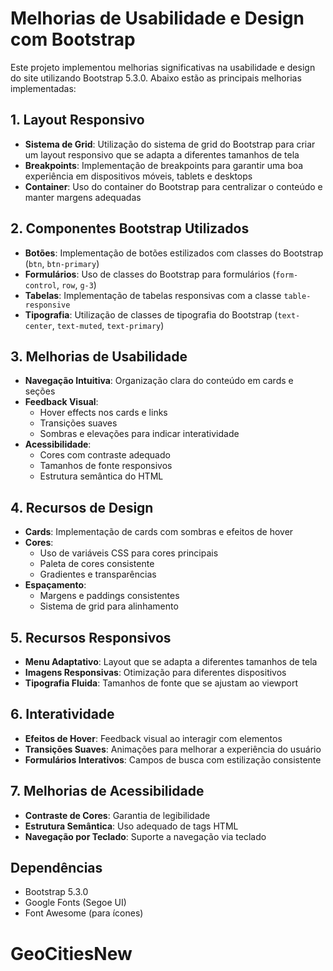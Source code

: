 # Melhorias de Usabilidade e Design com Bootstrap

Este projeto implementou melhorias significativas na usabilidade e design do site utilizando Bootstrap 5.3.0. Abaixo estão as principais melhorias implementadas:

## 1. Layout Responsivo

- **Sistema de Grid**: Utilização do sistema de grid do Bootstrap para criar um layout responsivo que se adapta a diferentes tamanhos de tela
- **Breakpoints**: Implementação de breakpoints para garantir uma boa experiência em dispositivos móveis, tablets e desktops
- **Container**: Uso do container do Bootstrap para centralizar o conteúdo e manter margens adequadas

## 2. Componentes Bootstrap Utilizados

- **Botões**: Implementação de botões estilizados com classes do Bootstrap (`btn`, `btn-primary`)
- **Formulários**: Uso de classes do Bootstrap para formulários (`form-control`, `row`, `g-3`)
- **Tabelas**: Implementação de tabelas responsivas com a classe `table-responsive`
- **Tipografia**: Utilização de classes de tipografia do Bootstrap (`text-center`, `text-muted`, `text-primary`)

## 3. Melhorias de Usabilidade

- **Navegação Intuitiva**: Organização clara do conteúdo em cards e seções
- **Feedback Visual**: 
  - Hover effects nos cards e links
  - Transições suaves
  - Sombras e elevações para indicar interatividade
- **Acessibilidade**:
  - Cores com contraste adequado
  - Tamanhos de fonte responsivos
  - Estrutura semântica do HTML

## 4. Recursos de Design

- **Cards**: Implementação de cards com sombras e efeitos de hover
- **Cores**: 
  - Uso de variáveis CSS para cores principais
  - Paleta de cores consistente
  - Gradientes e transparências
- **Espaçamento**: 
  - Margens e paddings consistentes
  - Sistema de grid para alinhamento


## 5. Recursos Responsivos

- **Menu Adaptativo**: Layout que se adapta a diferentes tamanhos de tela
- **Imagens Responsivas**: Otimização para diferentes dispositivos
- **Tipografia Fluida**: Tamanhos de fonte que se ajustam ao viewport

## 6. Interatividade

- **Efeitos de Hover**: Feedback visual ao interagir com elementos
- **Transições Suaves**: Animações para melhorar a experiência do usuário
- **Formulários Interativos**: Campos de busca com estilização consistente

## 7. Melhorias de Acessibilidade

- **Contraste de Cores**: Garantia de legibilidade
- **Estrutura Semântica**: Uso adequado de tags HTML
- **Navegação por Teclado**: Suporte a navegação via teclado


## Dependências

- Bootstrap 5.3.0
- Google Fonts (Segoe UI)
- Font Awesome (para ícones)
# GeoCitiesNew
